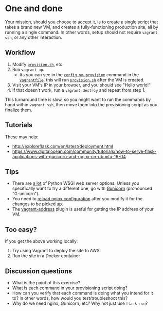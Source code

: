 # One and done

Your mission, should you choose to accept it, is to create a single script that takes a brand new VM, and creates a fully-functioning production site, all by running a single command. In other words, setup should not require `vagrant ssh`, or any other interaction.

## Workflow

1. Modify [`provision.sh`](provision.sh), etc.
1. Run `vagrant up`.
    * As you can see in the [`config.vm.provision`](https://www.vagrantup.com/docs/provisioning/) command in the [`Vagrantfile`](Vagrantfile), this will run [`provision.sh`](provision.sh) after the VM is created.
1. Visit your VM's IP in your browser, and you should see "Hello world!"
1. If that doesn't work, run a `vagrant destroy` and repeat from step 1.

This turnaround time is slow, so you might want to run the commands by hand within `vagrant ssh`, then move them into the provisioning script as you finalize them.

## Tutorials

These may help:

* http://exploreflask.com/en/latest/deployment.html
* https://www.digitalocean.com/community/tutorials/how-to-serve-flask-applications-with-gunicorn-and-nginx-on-ubuntu-16-04

## Tips

* There are [a lot](http://flask.pocoo.org/docs/0.11/deploying/) of Python WSGI web server options. Unless you specifically want to try a different one, go with [Gunicorn](http://docs.gunicorn.org/) (pronounced "G-unicorn").
* You need to [reload nginx configuration](http://nginx.org/en/docs/beginners_guide.html#control) after you modify it for the changes to be picked up.
* The [vagrant-address](https://github.com/mkuzmin/vagrant-address) plugin is useful for getting the IP address of your VM.

## Too easy?

If you get the above working locally:

1. Try using Vagrant to deploy the site to AWS
1. Run the site in a Docker container

## Discussion questions

* What is the point of this exercise?
* What is each command in your provisioning script doing?
* How can you verify that each command is doing what you intend for it to? In other words, how would you test/troubleshoot this?
* Why do we need nginx, Gunicorn, etc? Why not just use `flask run`?
